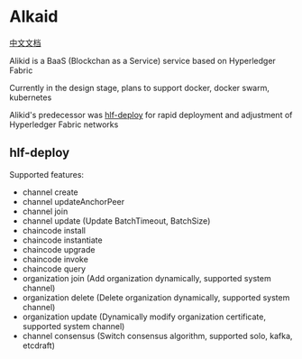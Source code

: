 # Alkaid

[中文文档](README-zh.md)

Alikid is a BaaS (Blockchan as a Service) service based on Hyperledger Fabric

Currently in the design stage, plans to support docker, docker swarm, kubernetes

Alikid's predecessor was [hlf-deploy](https://github.com/yakumioto/alkaid/tree/v0.2.0) for rapid deployment and adjustment of Hyperledger Fabric networks

## hlf-deploy

Supported features:

- channel create
- channel updateAnchorPeer
- channel join
- channel update (Update BatchTimeout, BatchSize)
- chaincode install
- chaincode instantiate
- chaincode upgrade
- chaincode invoke
- chaincode query
- organization join (Add organization dynamically, supported system channel)
- organization delete (Delete organization dynamically, supported system channel)
- organization update (Dynamically modify organization certificate, supported system channel)
- channel consensus (Switch consensus algorithm, supported solo, kafka, etcdraft)